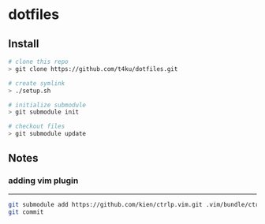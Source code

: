 dotfiles
=======

Install
-------

```bash
# clone this repo
> git clone https://github.com/t4ku/dotfiles.git

# create symlink
> ./setup.sh

# initialize submodule
> git submodule init

# checkout files
> git submodule update
```

Notes
-----

### adding vim plugin
----

```bash
git submodule add https://github.com/kien/ctrlp.vim.git .vim/bundle/ctrlp.vim
git commit
```
